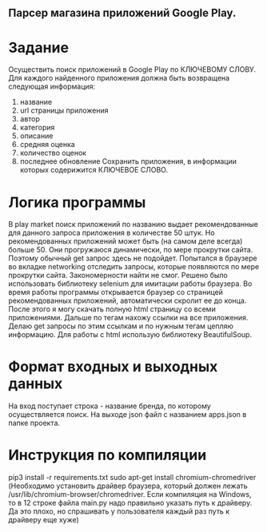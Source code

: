 ## Парсер магазина приложений Google Play. 
# Задание
Осуществить поиск приложений в Google Play по КЛЮЧЕВОМУ СЛОВУ.
Для каждого найденного приложения должна быть возвращена следующая информация:
1) название
2) url страницы приложения
3) автор
4) категория
5) описание
6) средняя оценка
7) количество оценок
8) последнее обновление
Сохранить приложения, в информации которых содерижится КЛЮЧЕВОЕ СЛОВО.
# Логика программы
В play market поиск приложений по названию выдает рекомендованные для данного запроса приложения в количестве 50 штук.
Но рекомендованных приложений может быть (на самом деле всегда) больше 50. Они прогружаюся динамически, по мере прокрутки 
сайта. Поэтому обычный get запрос здесь не подойдет. Попытался в браузере во вкладке networking отследить запросы, которые
появляются по мере прокрутки сайта. Закономерности найти не смог. Решено было использовать библиотеку selenium для имитации работы 
браузера. Во время работы программы открывается браузер со  страницей рекомендованных приложений, автоматически скролит 
ее до конца. После этого я могу скачать полную html страницу со всеми приложениями. Дальше по тегам нахожу ссылки на все 
приложения. Делаю get запросы по этим ссылкам и по нужным тегам цепляю информацию. Для работы с html использую библиотеку BeautifulSoup.
# Формат входных и выходных данных
На вход поступает строка - название бренда, по которому осуществляется поиск. На выходе json файл с названием apps.json в папке проекта.
# Инструкция по компиляции
pip3 install -r requirements.txt
sudo apt-get install chromium-chromedriver (Необходимо установить драйвер браузера, который должен лежать /usr/lib/chromium-browser/chromedriver. Если компиляция на Windows, то в 12 строке файла main.py надо правильно указать путь к драйверу. Да это плохо, но спрашивать у пользователя каждый раз путь к драйверу еще хуже)

